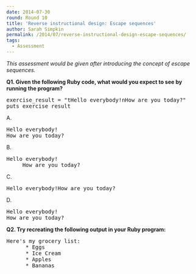 ```yaml
---
date: 2014-07-30
round: Round 10
title: 'Reverse instructional design: Escape sequences'
author: Sarah Simpkin
permalink: /2014/07/reverse-instructional-design-escape-sequences/
tags:
  - Assessment
---
```

*This assessment would be given after introducing the concept of escape sequences.*

**Q1. Given the following Ruby code, what would you expect to see by running the program?**

<pre>exercise_result = "tHello everybody!nHow are you today?"
puts exercise_result</pre>

A.

<pre>Hello everybody! 
How are you today?</pre>

B.

<pre>Hello everybody! 
     How are you today?</pre>

C.

<pre>Hello everybody!How are you today?</pre>

D.

<pre>Hello everybody! 
How are you today?</pre>

**Q2. Try recreating the following output in your Ruby program:**

<pre>Here's my grocery list:
      * Eggs
      * Ice Cream
      * Apples
      * Bananas</pre>
